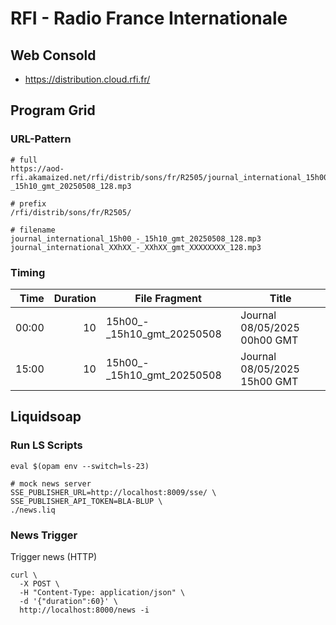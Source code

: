# RFI - Radio France Internationale

## Web Consold

 - https://distribution.cloud.rfi.fr/

## Program Grid

### URL-Pattern

```shell
# full
https://aod-rfi.akamaized.net/rfi/distrib/sons/fr/R2505/journal_international_15h00_-_15h10_gmt_20250508_128.mp3

# prefix
/rfi/distrib/sons/fr/R2505/

# filename
journal_international_15h00_-_15h10_gmt_20250508_128.mp3
journal_international_XXhXX_-_XXhXX_gmt_XXXXXXXX_128.mp3
```

### Timing

|  Time | Duration | File Fragment             | Title                          |
|------:|---------:|---------------------------|--------------------------------|
| 00:00 |       10 |15h00_-_15h10_gmt_20250508 | Journal 08/05/2025 00h00 GMT   |
| 15:00 |       10 |15h00_-_15h10_gmt_20250508 | Journal 08/05/2025 15h00 GMT   |

## Liquidsoap

### Run LS Scripts

```shell
eval $(opam env --switch=ls-23)

# mock news server
SSE_PUBLISHER_URL=http://localhost:8009/sse/ \
SSE_PUBLISHER_API_TOKEN=BLA-BLUP \
./news.liq
```

### News Trigger

Trigger news (HTTP)

```shell
curl \
  -X POST \
  -H "Content-Type: application/json" \
  -d '{"duration":60}' \
  http://localhost:8000/news -i
```
